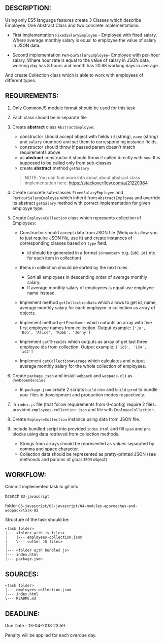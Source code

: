 ﻿## DESCRIPTION:

Using only ES5 language features create 3 Classes which describe Employee. 
One Abstract Class and two concrete implementations:
  
* First implementation `FixedSalaryEmployee` - Employee with fixed salary. Where average monthly salary is equal to employee the value of salary in JSON data.
  
* Second implementation `PerHourSalaryEmployee`- Employee with per-hour salary. Where hour rate is equal to the value of salary in JSON data, working day has 8 hours and month has 20.88 working days in average.

And create Collection class which is able to work with employees of different types.


## REQUIREMENTS:
1. Only CommonJS module format should be used for this task

1. Each class should be in separate file

1. Create **abstract** class `AbstractEmployee`:
    * constructor should accept object with fields `id` (string), `name` (string) and `salary` (number) and set them to corresponding instance fields.
    * constructor should throw if passed param doesn't match requirements above
    * as **abstract** constructor it should throw if called directly with `new`. It is supposed to be called only from sub-classes
    * create **abstract** method `getSalary` 

    > NOTE: You can find more info about about abstract class implementation here: https://stackoverflow.com/a/21220964

1. Create concrete sub-classes `FixedSalaryEmployee` and `PerHourSalaryEmployee` which inherit from `AbstractEmployee` and override its abstract `getSalary` method with correct implementation for given employye type.

1. Create `EmployeeCollection` class which represents collection of Employees:
    * Constructor should accept data from JSON file (Webpack allow you to just require JSON file, use it) and create instances of corresponding classes based on `type` field.
        * id should be generated in a format `id<number>` e.g. (`id0`, `id1` etc. for each item in collection)
    * Items in collection should be sorted by the next rules:
        * Sort all employees in descending order of average monthly salary.
        * If average monthly salary of employees is equal use employee name instead.
    
    * Implement method `getCollectionData` which allows to get id, name, average monthly salary for each employee in collection as array of objects.
  
    * Implement method `getFiveNames` which outputs an array with five first employee names from collection. Output example: `['Jo', 'Bob', 'Alice', 'Robb', 'Jenny']`
  
    * Implement `getThreeIds` which outputs as array of get last three employee ids from collection. Output example: `['id5', 'id4', 'id3']`

    * Implement `getCollectionAverage` which calculates and output average monthly salary for the whole collection of employees.

1. Create `package.json` and install `webpack` and `webpack-cli` as `devDependencies`
    * In `package.json` create 2 scripts `build:dev` and `build:prod` to bundle your files in development and production modes respectively.

1. In `index.js` file (that follow requirements from 0-config) require 2 files: provided `employees-collection.json` and file with `EmployeeCollection`.

1. Create `EmployeeCollection` instance using data from JSON file.

1. Include bundled script into provided `index.html` and fill `span` and `pre` blocks using data retrieved from collection methods.
    * Strings from arrays should be represented as values separated by comma and space character.
    * Collection data should be represented as pretty-printed JSON (see methonds and params of gloal `JSON` object)


## WORKFLOW:

Commit implemented task to git into

branch `03-javascript`

folder `03-javascript/03-javascript/04-modules-approaches-and-webpack/task-02`


Structure of the task should be:
```
<task folder>
|--- <folder with js files>
|    |--- employees-collection.json
|    \--- <other JS files>
|
|--- <folder with bundled js>
|--- index.html
|--- package.json
```

## SOURCES:

```
<task folder>
|--- employees-collection.json
|--- index.html
\--- README.md
```

## DEADLINE:

Due Date - 13-04-2018 23:59.

Penalty will be applied for each overdue day.
